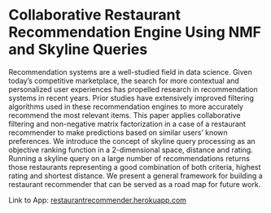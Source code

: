 # Collaborative Restaurant Recommendation Engine Using NMF and Skyline Queries

Recommendation systems are a well-studied field in data science. Given today’s competitive marketplace, the search for more contextual and personalized user experiences has propelled research in recommendation systems in recent years. Prior studies have extensively improved filtering algorithms used in these recommendation engines to more accurately recommend the most relevant items. This paper applies collaborative filtering and non-negative matrix factorization in a case of a restaurant recommender to make predictions based on similar users’ known preferences. We introduce the concept of skyline query processing as an objective ranking function in a 2-dimensional space, distance and rating. Running a skyline query on a large number of recommendations returns those restaurants representing a good combination of both criteria, highest rating and shortest distance. We present a general framework for building a restaurant recommender that can be served as a road map for future work.


Link to App: [restaurantrecommender.herokuapp.com](restaurantrecommender.herokuapp.com)
